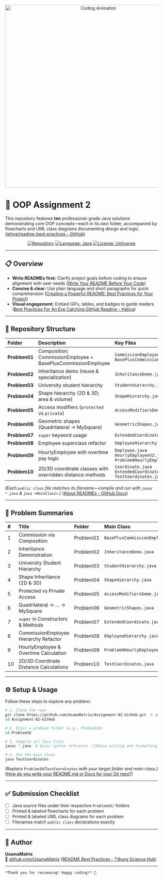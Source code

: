 <p align="center">
  <img src="https://media4.giphy.com/media/v1.Y2lkPTc5MGI3NjExMHJ1dWhia3UzMmttMmUydjJjcjFqejJxN2o0MGptMmt4dTRjaDNlYyZlcD12MV9pbnRlcm5hbF9naWZfYnlfaWQmY3Q/Npdl9kOaKFJHuRCBGx/giphy.gif" alt="Coding Animation" width="600"/>
</p>

# 🚀 OOP Assignment 2

This repository features **ten** professional-grade Java solutions demonstrating core OOP concepts—each in its own folder, accompanied by flowcharts and UML class diagrams documenting design and logic.  ([jehna/readme-best-practices - GitHub](https://github.com/jehna/readme-best-practices?utm_source=chatgpt.com))

<p align="center">
  <a href="https://github.com/UsamaMatrix/Assignment-02-GitHub"><img src="https://img.shields.io/badge/Repository-OOP_Assignment_2-blue.svg" alt="Repository"></a>
  <a href="https://www.java.com"><img src="https://img.shields.io/badge/Language-Java-orange.svg" alt="Language: Java"></a>
  <a href="https://unlicense.org"><img src="https://img.shields.io/badge/License-Unlicense-lightgrey.svg" alt="License: Unlicense"></a>
</p>

---

## 📋 Overview

- **Write READMEs first:** Clarify project goals before coding to ensure alignment with user needs  ([Write Your README Before Your Code](https://www.wired.com/2010/08/write-your-readme-before-your-code?utm_source=chatgpt.com))  
- **Concise & clear:** Use plain language and short paragraphs for quick comprehension  ([Creating a Powerful README: Best Practices for Your Project](https://medium.com/%40berastis/creating-a-powerful-readme-best-practices-for-your-project-f974a1e69a51?utm_source=chatgpt.com))  
- **Visual engagement:** Embed GIFs, tables, and badges to guide readers  ([Best Practices For An Eye Catching GitHub Readme - Hatica](https://www.hatica.io/blog/best-practices-for-github-readme/?utm_source=chatgpt.com))  

---

## 📂 Repository Structure

| Folder       | Description                                                | Key Files                                                                                   |
|:-------------|:-----------------------------------------------------------|:-------------------------------------------------------------------------------------------|
| **Problem01**| Composition: CommissionEmployee + BasePlusCommissionEmployee| `CommissionEmployee.java`<br>`BasePlusCommissionEmployee.java`                             |
| **Problem02**| Inheritance demo (reuse & specialization)                  | `InheritanceDemo.java`                                                                      |
| **Problem03**| University student hierarchy                              | `StudentHierarchy.java`                                                                     |
| **Problem04**| Shape hierarchy (2D & 3D; area & volume)                  | `ShapeHierarchy.java`                                                                       |
| **Problem05**| Access modifiers (`protected` vs `private`)               | `AccessModifiersDemo.java`                                                                  |
| **Problem06**| Geometric shapes (Quadrilateral → MySquare)                | `GeometricShapes.java`                                                                      |
| **Problem07**| `super` keyword usage                                      | `ExtendedCoordinate.java`                                                                   |
| **Problem08**| Employee superclass refactor                               | `EmployeeHierarchy.java`                                                                    |
| **Problem09**| HourlyEmployee with overtime pay logic                     | `Employee.java`<br>`HourlyEmployeeV2.java`<br>`Problem9HourlyEmployeeTest.java`             |
| **Problem10**| 2D/3D coordinate classes with overridden distance methods  | `Coordinate.java`<br>`ExtendedCoordinate.java`<br>`TestCoordinates.java`                    |

*(Each `public class` file matches its filename—compile and run with `javac *.java` & `java <MainClass>`.)*  ([About READMEs - GitHub Docs](https://docs.github.com/repositories/managing-your-repositorys-settings-and-features/customizing-your-repository/about-readmes?utm_source=chatgpt.com))

---

## 📝 Problem Summaries

| #  | Title                                     | Folder      | Main Class                          |
|:---|:------------------------------------------|:------------|:------------------------------------|
| 1  | Commission via Composition                | Problem01   | `BasePlusCommissionEmployee.java`   |
| 2  | Inheritance Demonstration                 | Problem02   | `InheritanceDemo.java`              |
| 3  | University Student Hierarchy              | Problem03   | `StudentHierarchy.java`             |
| 4  | Shape Inheritance (2D & 3D)               | Problem04   | `ShapeHierarchy.java`               |
| 5  | Protected vs Private Access               | Problem05   | `AccessModifiersDemo.java`          |
| 6  | Quadrilateral → … → MySquare              | Problem06   | `GeometricShapes.java`              |
| 7  | `super` in Constructors & Methods         | Problem07   | `ExtendedCoordinate.java`           |
| 8  | CommissionEmployee Hierarchy Refactor     | Problem08   | `EmployeeHierarchy.java`            |
| 9  | HourlyEmployee & Overtime Calculation     | Problem09   | `Problem9HourlyEmployeeTest.java`   |
| 10 | 2D/3D Coordinate Distance Calculations    | Problem10   | `TestCoordinates.java`              |

---

## ⚙️ Setup & Usage

Follow these steps to explore any problem:

```bash
# 1. Clone the repo
git clone https://github.com/UsamaMatrix/Assignment-02-GitHub.git  # quick start template  ([readme-best-practices/README-default.md at master - GitHub](https://github.com/jehna/readme-best-practices/blob/master/README-default.md?utm_source=chatgpt.com))
cd Assignment-02-GitHub

# 2. Enter a problem folder (e.g., Problem10)
cd Problem10

# 3. Compile all Java files
javac *.java  # basic syntax reference  ([Basic writing and formatting syntax - GitHub Docs](https://docs.github.com/github/writing-on-github/getting-started-with-writing-and-formatting-on-github/basic-writing-and-formatting-syntax?utm_source=chatgpt.com))

# 4. Run the main class
java TestCoordinates
```

*(Replace `Problem10`/`TestCoordinates` with your target folder and main class.)*  ([How do you write your README.md or Docs for your Git repo?](https://www.reddit.com/r/webdev/comments/18sozpf/how_do_you_write_your_readmemd_or_docs_for_your/?utm_source=chatgpt.com))

---

## ✅ Submission Checklist

- [ ] Java source files under their respective `ProblemXX/` folders  
- [ ] Printed & labeled flowcharts for each problem  
- [ ] Printed & labeled UML class diagrams for each problem  
- [ ] Filenames match `public class` declarations exactly  

---

## 👤 Author

**UsamaMatrix**  
🔗 [github.com/UsamaMatrix](https://github.com/UsamaMatrix)  ([README Best Practices - Tilburg Science Hub](https://tilburgsciencehub.com/topics/collaborate-share/share-your-work/content-creation/readme-best-practices/?utm_source=chatgpt.com))

---

```
*Thank you for reviewing! Happy coding!* 🚀
